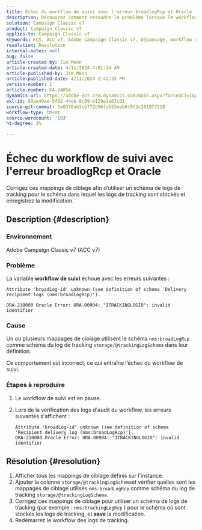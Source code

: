 ```yaml
---
title: Échec du workflow de suivi avec l'erreur broadlogRcp et Oracle
description: Découvrez comment résoudre le problème lorsque le workflow de suivi échoue avec un broadlogRcp et une erreur d’Oracle.
solution: Campaign Classic v7
product: Campaign Classic v7
applies-to: Campaign Classic v7
keywords: KCS, ACC v7, Adobe Campaign Classic v7, Dépannage, workflow de suivi, échec, broadlogRcp, oracle, erreur, stockage/@trackingLogSchema
resolution: Resolution
internal-notes: null
bug: false
article-created-by: Jim Menn
article-created-date: 4/11/2024 4:01:14 AM
article-published-by: Jim Menn
article-published-date: 4/11/2024 2:42:33 PM
version-number: 1
article-number: KA-24054
dynamics-url: https://adobe-ent.crm.dynamics.com/main.aspx?forceUCI=1&pagetype=entityrecord&etn=knowledgearticle&id=3c08ec20-b8f7-ee11-a1fe-6045bd006268
exl-id: 99ae49ae-5f02-44eb-8c99-b129e1a67c01
source-git-commit: 1e0378ab3cb772d96fa553eeb6c9f3c261977518
workflow-type: tm+mt
source-wordcount: '193'
ht-degree: 2%

---
```


# Échec du workflow de suivi avec l&#39;erreur broadlogRcp et Oracle


Corrigez ces mappings de ciblage afin d’utiliser un schéma de logs de tracking pour le schéma dans lequel les logs de tracking sont stockés et enregistrez la modification.

## Description {#description}


### Environnement

Adobe Campaign Classic v7 (ACC v7)

### Problème

La variable <b>workflow de suivi</b> échoue avec les erreurs suivantes :


```
Attribute 'broadLog-id' unknown (see definition of schema 'Delivery recipient logs (nms:broadLogRcp)').

ORA-210000 Oracle Error: ORA-00904: "ITRACKINGLOGID": invalid identifier
```


### Cause

Un ou plusieurs mappages de ciblage utilisent le schéma `nms:broadLogRcp` comme schéma du log de tracking `storage/@trackingLogSchema` dans leur définition.

Ce comportement est incorrect, ce qui entraîne l’échec du workflow de suivi.

### Étapes à reproduire

1. Le workflow de suivi est en pause.
2. Lors de la vérification des logs d&#39;audit du workflow, les erreurs suivantes s&#39;affichent :




   ```
   Attribute 'broadLog-id' unknown (see definition of schema 'Recipient delivery log (nms:broadLogRcp)').
   ORA-210000 Oracle Error: ORA-00904: "ITRACKINGLOGID": invalid identifier
   ```



## Résolution {#resolution}


1. Afficher tous les mappings de ciblage définis sur l&#39;instance.
2. Ajouter la colonne `storage/@trackingLogSchema`et vérifier quelles sont les mappages de ciblage utilisés `nms:broadLogRcp` comme schéma du log de tracking `storage/@trackingLogSchema`.
3. Corrigez ces mappings de ciblage pour utiliser un schéma de logs de tracking (par exemple : `nms:trackingLogRcp` ) pour le schéma où sont stockés les logs de tracking, et <b>save</b> la modification.
4. Redémarrez le workflow des logs de tracking.
